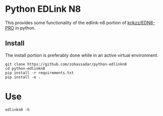 # Python EDLink N8

This provides some functionality of the edlink-n8 portion of [krikzz/EDN8-PRO](https://github.com/krikzz/EDN8-PRO) in python.  

## Install

The install portion is preferably done while in an active virtual environment.  

    git clone https://github.com/zohassadar/python-edlinkn8
    cd python-edlinkn8
    pip install -r requirements.txt
    pip install -e .

# Use

    edlinkn8 -h
